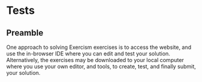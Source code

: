 # Tests

## Preamble

One approach to solving Exercism exercises is to access the website, and use the in-browser IDE where you can edit and test your solution. Alternatively, the exercises may be downloaded to your local computer where you use your own editor, and tools, to create, test, and finally submit, your solution.
